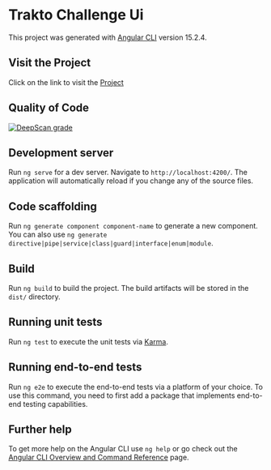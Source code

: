 # Trakto Challenge Ui

This project was generated with [Angular CLI](https://github.com/angular/angular-cli) version 15.2.4.

## Visit the Project
Click on the link to visit the [Project](https://trakto-challenge.vercel.app/)

## Quality of Code

[![DeepScan grade](https://deepscan.io/api/teams/20752/projects/24438/branches/753043/badge/grade.svg)](https://deepscan.io/dashboard#view=project&tid=20752&pid=24438&bid=753043)

## Development server

Run `ng serve` for a dev server. Navigate to `http://localhost:4200/`. The application will automatically reload if you change any of the source files.

## Code scaffolding

Run `ng generate component component-name` to generate a new component. You can also use `ng generate directive|pipe|service|class|guard|interface|enum|module`.

## Build

Run `ng build` to build the project. The build artifacts will be stored in the `dist/` directory.

## Running unit tests

Run `ng test` to execute the unit tests via [Karma](https://karma-runner.github.io).

## Running end-to-end tests

Run `ng e2e` to execute the end-to-end tests via a platform of your choice. To use this command, you need to first add a package that implements end-to-end testing capabilities.

## Further help

To get more help on the Angular CLI use `ng help` or go check out the [Angular CLI Overview and Command Reference](https://angular.io/cli) page.
